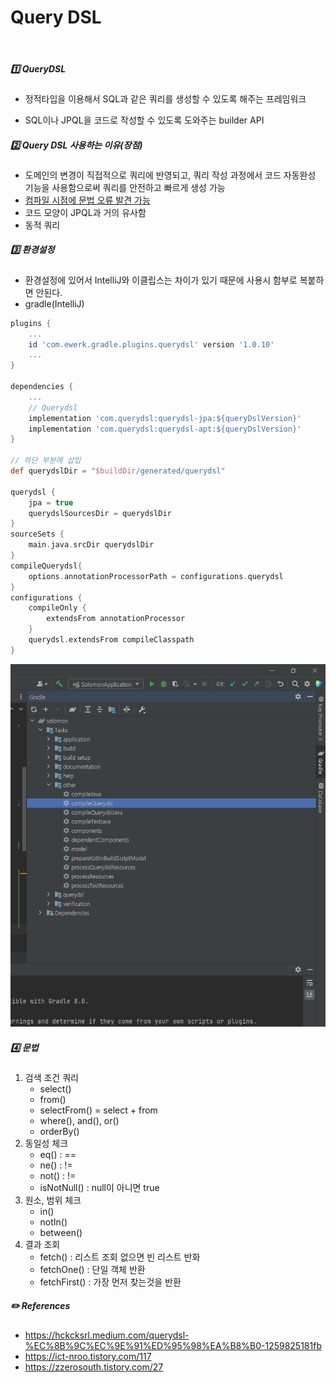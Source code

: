 # Query DSL

<br>

##### :one: QueryDSL

- 정적타입을 이용해서 SQL과 같은 쿼리를 생성할 수 있도록 해주는 프레임워크

- SQL이나 JPQL을 코드로 작성할 수 있도록 도와주는 builder API



##### :two: Query DSL 사용하는 이유(장점)

- 도메인의 변경이 직접적으로 쿼리에 반영되고, 쿼리 작성 과정에서 코드 자동완성 기능을 사용함으로써 쿼리를 안전하고 빠르게 생성 가능
- <u>컴파일 시점에 문법 오류 발견 가능</u>
- 코드 모양이 JPQL과 거의 유사함
- 동적 쿼리



##### :three: 환경설정

- 환경설정에 있어서 IntelliJ와 이클립스는 차이가 있기 때문에 사용시 함부로 복붙하면 안된다.
- gradle(IntelliJ)

```gradle
plugins {
	...
	id 'com.ewerk.gradle.plugins.querydsl' version '1.0.10'
	...
}

dependencies {
	...
	// Querydsl
	implementation 'com.querydsl:querydsl-jpa:${queryDslVersion}'
	implementation 'com.querydsl:querydsl-apt:${queryDslVersion}'
}

// 하단 부분에 삽입
def querydslDir = "$buildDir/generated/querydsl"

querydsl {
	jpa = true
	querydslSourcesDir = querydslDir
}
sourceSets {
	main.java.srcDir querydslDir
}
compileQuerydsl{
	options.annotationProcessorPath = configurations.querydsl
}
configurations {
	compileOnly {
		extendsFrom annotationProcessor
	}
	querydsl.extendsFrom compileClasspath
}
```

![Q클래스 생성](./photo/qclass_create.PNG)



##### :four: 문법

1. 검색 조건 쿼리
   - select()
   - from()
   - selectFrom() = select + from
   - where(), and(), or()
   - orderBy()
2. 동일성 체크
   - eq() : ==
   - ne() : !=
   - not() : !=
   - isNotNull() : null이 아니면 true
3. 원소, 범위 체크
   - in()
   - notIn()
   - between()
4. 결과 조회
   - fetch() : 리스트 조회 없으면 빈 리스트 반화
   - fetchOne() : 단일 객체 반환
   - fetchFirst() : 가장 먼저 찾는것을 반환



##### :pencil2: References

- https://hckcksrl.medium.com/querydsl-%EC%8B%9C%EC%9E%91%ED%95%98%EA%B8%B0-1259825181fb
- https://ict-nroo.tistory.com/117
- https://zzerosouth.tistory.com/27

